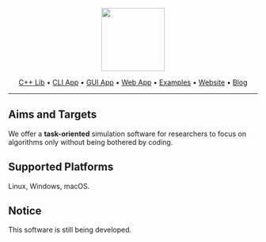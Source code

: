 <p align="center">
  <a href="https://mmcesim.org"><img src="https://img.mmcesim.org/badge/mmCEsim_badge.png" height="128"></a>
</p>
<p align="center">
  <a href="https://github.com/mmcesim/mmce">C++ Lib</a> •
  <a href="https://github.com/mmcesim/mmcesim">CLI App</a> •
  <a href="https://github.com/mmcesim/mmcesim-gui">GUI App</a> •
  <a href="https://app.mmcesim.org">Web App</a> •
  <a href="https://github.com/mmcesim/mmcesim-examples">Examples</a> •
  <a href="https://mmcesim.org">Website</a> •
  <a href="https://blog.mmcesim.org">Blog</a>
</p>

***

## Aims and Targets
We offer a **task-oriented** simulation software for researchers to focus on algorithms only
without being bothered by coding.

## Supported Platforms
Linux, Windows, macOS.

## Notice
This software is still being developed.
